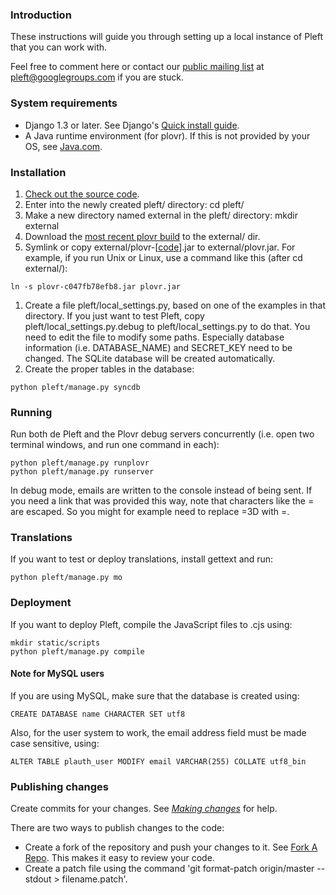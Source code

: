 ### Introduction ###

These instructions will guide you through setting up a local instance of Pleft that you can work with.

Feel free to comment here or contact our [public mailing list](https://groups.google.com/forum/#!forum/pleft) at [pleft@googlegroups.com](mailto:pleft@googlegroups.com) if you are stuck.

### System requirements ###

  * Django 1.3 or later. See Django's [Quick install guide](https://docs.djangoproject.com/en/1.3/intro/install/).
  * A Java runtime environment (for plovr). If this is not provided by your OS, see [Java.com](http://java.com/).

### Installation ###

  1. [Check out the source code](http://code.google.com/p/pleft/wiki/Source?tm=4).
  1. Enter into the newly created pleft/ directory: cd pleft/
  1. Make a new directory named external in the pleft/ directory: mkdir external
  1. Download the [most recent plovr build](http://code.google.com/p/plovr/downloads/list) to the external/ dir.
  1. Symlink or copy external/plovr-[[code](code.md)].jar to external/plovr.jar. For example, if you run Unix or Linux, use a command like this (after cd external/):
```
ln -s plovr-c047fb78efb8.jar plovr.jar
```
  1. Create a file pleft/local\_settings.py, based on one of the examples in that directory. If you just want to test Pleft, copy pleft/local\_settings.py.debug to pleft/local\_settings.py to do that. You need to edit the file to modify some paths. Especially database information (i.e. DATABASE\_NAME) and SECRET\_KEY need to be changed. The SQLite database will be created automatically.
  1. Create the proper tables in the database:
```
python pleft/manage.py syncdb
```

### Running ###

Run both de Pleft and the Plovr debug servers concurrently (i.e. open two terminal windows, and run one command in each):
```
python pleft/manage.py runplovr
python pleft/manage.py runserver
```

In debug mode, emails are written to the console instead of being sent.
If you need a link that was provided this way, note that characters like
the = are escaped. So you might for example need to replace =3D with =.

### Translations ###

If you want to test or deploy translations, install gettext and run:
```
python pleft/manage.py mo
```

### Deployment ###

If you want to deploy Pleft, compile the JavaScript files to .cjs using:
```
mkdir static/scripts
python pleft/manage.py compile
```


#### Note for MySQL users ####

If you are using MySQL, make sure that the database is created using:
```
CREATE DATABASE name CHARACTER SET utf8
```
Also, for the user system to work, the email address field must be made case sensitive, using:
```
ALTER TABLE plauth_user MODIFY email VARCHAR(255) COLLATE utf8_bin
```

### Publishing changes ###

Create commits for your changes. See _[Making changes](http://schacon.github.com/git/gittutorial.html#_making_changes)_ for help.

There are two ways to publish changes to the code:
  * Create a fork of the repository and push your changes to it. See [Fork A Repo](http://help.github.com/fork-a-repo/). This makes it easy to review your code.
  * Create a patch file using the command 'git format-patch origin/master --stdout > filename.patch'.